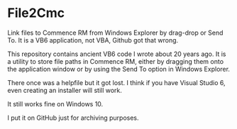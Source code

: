 # File2Cmc
Link files to Commence RM from Windows Explorer by drag-drop or Send To. It is a VB6 application, not VBA, Github got that wrong.

This repository contains ancient VB6 code I wrote about 20 years ago. It is a utility to store file paths in Commence RM,
either by dragging them onto the application window or by using the Send To option in Windows Explorer.

There once was a helpfile but it got lost. I think if you have Visual Studio 6, even creating an installer will still work.

It still works fine on Windows 10.

I put it on GitHub just for archiving purposes.
